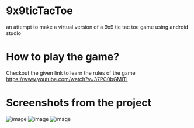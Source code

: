 # 9x9ticTacToe
an attempt to make a virtual version of a 9x9 tic tac toe game using android studio

# How to play the game?
Checkout the given link to learn the rules of the game
https://www.youtube.com/watch?v=37PC0bGMiTI

# Screenshots from the project

![image](https://user-images.githubusercontent.com/16136188/132081092-70207fa9-c91b-4e21-be2f-9d7d978387fb.png)
![image](https://user-images.githubusercontent.com/16136188/132081109-b8c786f0-777d-49e8-9dda-bea53b8b91d2.png)
![image](https://user-images.githubusercontent.com/16136188/132081129-63260ae8-d336-41ec-a4ff-739adc25516c.png)

